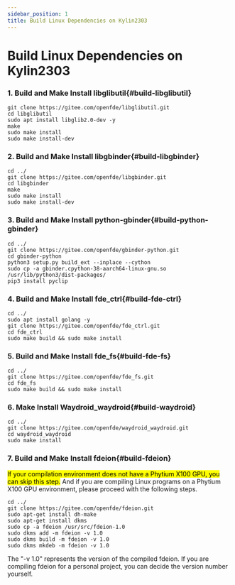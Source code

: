 ```yaml
---
sidebar_position: 1
title: Build Linux Dependencies on Kylin2303
---
```


# Build Linux Dependencies on Kylin2303

### 1. Build and Make Install libglibutil{#build-libglibutil}

```
git clone https://gitee.com/openfde/libglibutil.git
cd libglibutil 
sudo apt install libglib2.0-dev -y 
make
sudo make install 
sudo make install-dev
```

### 2. Build and Make Install libgbinder{#build-libgbinder}

```
cd ../
git clone https://gitee.com/openfde/libgbinder.git
cd libgbinder
make
sudo make install
sudo make install-dev
```

### 3. Build and Make Install python-gbinder{#build-python-gbinder}

```
cd ../
git clone https://gitee.com/openfde/gbinder-python.git
cd gbinder-python
python3 setup.py build_ext --inplace --cython
sudo cp -a gbinder.cpython-38-aarch64-linux-gnu.so /usr/lib/python3/dist-packages/
pip3 install pyclip
```

### 4. Build and Make Install fde_ctrl{#build-fde-ctrl}

```
cd ../
sudo apt install golang -y
git clone https://gitee.com/openfde/fde_ctrl.git
cd fde_ctrl
sudo make build && sudo make install
```

### 5. Build and Make Install fde_fs{#build-fde-fs}

```
cd ../
git clone https://gitee.com/openfde/fde_fs.git
cd fde_fs
sudo make build && sudo make install
```

### 6. Make Install Waydroid_waydroid{#build-waydroid}

```
cd ../
git clone https://gitee.com/openfde/waydroid_waydroid.git
cd waydroid_waydroid
sudo make install
```

### 7. Build and Make Install fdeion{#build-fdeion}

<mark>If your compilation environment does not have a Phytium X100 GPU, you can skip this step.</mark> And if you are compiling Linux programs on a Phytium X100 GPU environment, please proceed with the following steps.

```
cd ../
git clone https://gitee.com/openfde/fdeion.git
sudo apt-get install dh-make
sudo apt-get install dkms
sudo cp -a fdeion /usr/src/fdeion-1.0
sudo dkms add -m fdeion -v 1.0
sudo dkms build -m fdeion -v 1.0
sudo dkms mkdeb -m fdeion -v 1.0
```

The "-v 1.0" represents the version of the compiled fdeion. If you are compiling fdeion for a personal project, you can decide the version number yourself.

